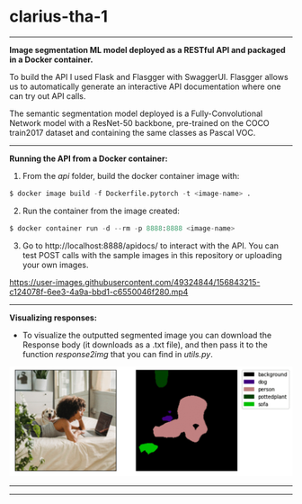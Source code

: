 # clarius-tha-1

---
**Image segmentation ML model deployed as a RESTful API and packaged in a Docker container.**

To build the API I used Flask and Flasgger with SwaggerUI. Flasgger allows us to automatically generate an interactive API documentation where one can try out API calls.

The semantic segmentation model deployed is a Fully-Convolutional Network model with a ResNet-50 backbone, pre-trained on the COCO train2017 dataset and containing the same classes as Pascal VOC.

---

**Running the API from a Docker container:**

1. From the *api* folder, build the docker container image with:
```python
$ docker image build -f Dockerfile.pytorch -t <image-name> .
```

2. Run the container from the image created:
```python
$ docker container run -d --rm -p 8888:8888 <image-name>
```
    
3. Go to http://localhost:8888/apidocs/ to interact with the API. You can test POST calls with the sample images in this repository or uploading your own images.


https://user-images.githubusercontent.com/49324844/156843215-c124078f-6ee3-4a9a-bbd1-c6550046f280.mp4

---

**Visualizing responses:**

- To visualize the outputted segmented image you can download the Response body (it downloads as a .txt file), and then pass it to the function *response2img* that you can find in *utils.py*.

![results](https://github.com/4ndrewparr/clarius-tha-1/blob/main/post-processing/results_200-2500.gif)

---
---
